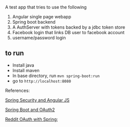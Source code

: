 A test app that tries to use the following

1. Angular single page webapp
2. Spring boot backend
3. A AuthServer with tokens backed by a jdbc token store
4. Facebook login that links DB user to facebook account
5. username/password login

## to run
- Install java
- Install maven
- In base directory, run `mvn spring-boot:run` 
- go to `http://localhost:8080`

References:

[Spring Security and Angular JS](https://spring.io/guides/tutorials/spring-security-and-angular-js/)

[Spring Boot and OAuth2](https://spring.io/guides/tutorials/spring-boot-oauth2/)

[Reddit OAuth with Spring](http://www.baeldung.com/spring-security-oauth2-authentication-with-reddit);
